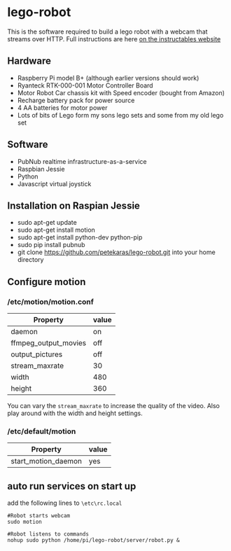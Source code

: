 # lego-robot
This is the software required to build a lego robot with a webcam that streams over HTTP.
Full instructions are here [on the instructables website](http://www.instructables.com/id/Dog-Bot-Lego-Robot-Rover-With-Webcam/)

## Hardware

* Raspberry Pi model B+ (although earlier versions should work)
* Ryanteck RTK-000-001 Motor Controller Board 
* Motor Robot Car chassis kit with Speed encoder (bought from Amazon)
* Recharge battery pack for power source
* 4 AA batteries for motor power
* Lots of bits of Lego form my sons lego sets and some from my old lego set


## Software
* PubNub realtime infrastructure-as-a-service
* Raspbian Jessie
* Python
* Javascript virtual joystick



## Installation on Raspian Jessie

* sudo apt-get update
* sudo apt-get install motion
* sudo apt-get install python-dev python-pip
* sudo pip install pubnub
* git clone https://github.com/petekaras/lego-robot.git into your home directory

## Configure motion
### /etc/motion/motion.conf


| Property  			| value 		|
| --------------------- | ------------- |
| daemon  				| on  			|
| ffmpeg_output_movies  | off  			|
| output_pictures  		| off  			|
| stream_maxrate		| 30			|
| width					| 480			|
| height				| 360			|

You can vary the `stream_maxrate` to increase the quality of the video. Also play around with the width and height settings.

### /etc/default/motion

| Property  			| value 		|
| --------------------- | ------------- |
| start_motion_daemon  	| yes  			|

## auto run services on start up
add the following lines to `\etc\rc.local`

```
#Robot starts webcam
sudo motion

#Robot listens to commands
nohup sudo python /home/pi/lego-robot/server/robot.py &
```
